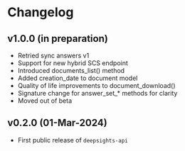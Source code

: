 # Changelog

<!--next-version-placeholder-->

## v1.0.0 (in preparation)

- Retried sync answers v1
- Support for new hybrid SCS endpoint
- Introduced documents_list() method
- Added creation_date to document model
- Quality of life improvements to document_download()
- Signature change for answer_set_* methods for clarity
- Moved out of beta

## v0.2.0 (01-Mar-2024)

- First public release of `deepsights-api`
